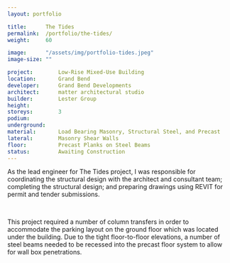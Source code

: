 ```yaml
---
layout: portfolio

title:      The Tides
permalink:  /portfolio/the-tides/
weight:     60

image:      "/assets/img/portfolio-tides.jpeg"
image-size: ""

project:        Low-Rise Mixed-Use Building
location:       Grand Bend
developer:      Grand Bend Developments
architect:      matter architectural studio	
builder:        Lester Group 
height:         
storeys:        3
podium:         
underground:    
material:       Load Bearing Masonry, Structural Steel, and Precast
lateral:        Masonry Shear Walls
floor:          Precast Planks on Steel Beams
status:         Awaiting Construction
---
```


<div id="content">
    <p>As the lead engineer for The Tides project, I was responsible for coordinating the structural design with the architect and consultant team; completing the structural design; and preparing drawings using REVIT for permit and tender submissions.</p>
    <br>
    <p>This project required a number of column transfers in order to accommodate the parking layout on the ground floor which was located under the building. Due to the tight floor-to-floor elevations, a number of steel beams needed to be recessed into the precast floor system to allow for wall box penetrations.</p>
</div>